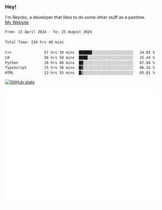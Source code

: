 ### Hey!
I'm Reycko, a developer that likes to do some other stuff as a pastime.  
[My Website](https://reycko.root.sx)

<!--START_SECTION:wakasection-->

```txt
From: 13 April 2024 - To: 25 August 2024

Total Time: 234 hrs 49 mins

C++               57 hrs 30 mins  ██████░░░░░░░░░░░░░░░░░░░   24.01 %
C#                36 hrs 59 mins  ████░░░░░░░░░░░░░░░░░░░░░   15.44 %
Python            18 hrs 46 mins  ██░░░░░░░░░░░░░░░░░░░░░░░   07.84 %
TypeScript        15 hrs 38 mins  █▓░░░░░░░░░░░░░░░░░░░░░░░   06.53 %
HTML              13 hrs 55 mins  █▒░░░░░░░░░░░░░░░░░░░░░░░   05.81 %
```

<!--END_SECTION:wakasection-->

[![GitHub stats](https://github-readme-stats.vercel.app/api?username=Reycko&show_icons=true&theme=dark&hide_title=true&count_private=true)](https://github.com/anuraghazra/github-readme-stats)

![Metrics](/github-metrics.svg)
